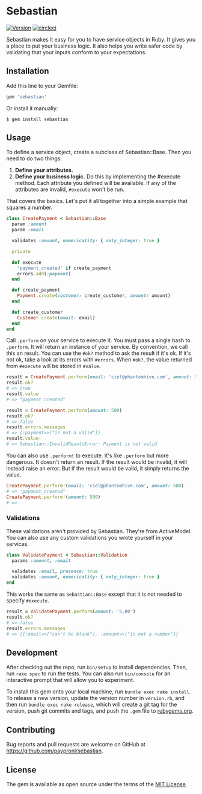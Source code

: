 # Sebastian

[![Version](https://badge.fury.io/rb/sebastian.svg)](https://rubygems.org/gems/sebastian)
[![circleci](https://circleci.com/gh/paypronl/sebastian/tree/master.svg?style=shield&circle-token=2bde3711c161ef65a75da7a41385d5958253d05b)](https://circleci.com/gh/paypronl/sebastian)

Sebastian makes it easy for you to have service objects in Ruby. It gives you a place to put your business logic.
It also helps you write safer code by validating that your inputs conform to your expectations.


## Installation

Add this line to your Gemfile:

```ruby
gem 'sebastian'
```

Or install it manually:
```
$ gem install sebastian
```
## Usage

To define a service object, create a subclass of Sebastian::Base. Then you need to do two things:

1. **Define your attributes.**
2. **Define your business logic.** Do this by implementing the #execute method. Each attribute you defined will be available. If any of the attributes are invalid, `#execute` won't be run.

That covers the basics. Let's put it all together into a simple example that squares a number.

```ruby
class CreatePayment < Sebastian::Base
  param :amount
  param :email

  validates :amount, numericality: { only_integer: true }

  private

  def execute
    'payment_created' if create_payment
    errors.add(:payment)
  end

  def create_payment
    Payment.create(customer: create_customer, amount: amount)
  end

  def create_customer
    Customer.create(email: email)
  end
end
```

Call `.perform` on your service to execute it. You must pass a single hash to `.perform`. It will return an instance of your service. By convention, we call this an result. You can use the `#ok?` method to ask the result if it's ok. If it's not ok, take a look at its errors with `#errors`. When `#ok?`, the value returned from `#execute` will be stored in `#value`.

```ruby
result = CreatePayment.perform(email: 'ciel@phantomhive.com', amount: 500)
result.ok?
# => true
result.value
# => "payment_created"

result = CreatePayment.perform(amount: 500)
result.ok?
# => false
result.errors.messages
# => {:payment=>["is not a valid"]}
result.value!
# => Sebastian::InvalidResultError: Payment is not valid
```

You can also use `.perform!` to execute. It's like `.perform` but more dangerous. It doesn't return an result. If the result would be invalid, it will instead raise an error. But if the result would be valid, it simply returns the value.

```ruby
CreatePayment.perform!(email: 'ciel@phantomhive.com', amount: 500)
# => "payment_created"
CreatePayment.perform!(amount: 500)
# =>
```

### Validations

These validations aren't provided by Sebastian. They're from ActiveModel. You can also use any custom validations you wrote yourself in your services.

```ruby
class ValidatePayment < Sebastian::Validation
  params :amount, :email

  validates :email, presence: true
  validates :amount, numericality: { only_integer: true }
end
```

This works the same as `Sebastian::Base` except that it is not needed to specify `#execute`.

```ruby
result = ValidatePayment.perform(amount: '5,00')
result.ok?
# => false
result.errors.messages
# => {{:email=>["can't be blank"], :amount=>["is not a number"]}
```

## Development

After checking out the repo, run `bin/setup` to install dependencies. Then, run `rake spec` to run the tests. You can also run `bin/console` for an interactive prompt that will allow you to experiment.

To install this gem onto your local machine, run `bundle exec rake install`. To release a new version, update the version number in `version.rb`, and then run `bundle exec rake release`, which will create a git tag for the version, push git commits and tags, and push the `.gem` file to [rubygems.org](https://rubygems.org).

## Contributing

Bug reports and pull requests are welcome on GitHub at https://github.com/paypronl/sebastian.

## License

The gem is available as open source under the terms of the [MIT License](https://opensource.org/licenses/MIT).
